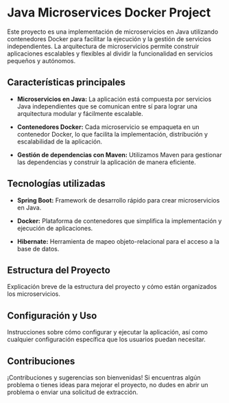 # Java Microservices Docker Project

Este proyecto es una implementación de microservicios en Java utilizando contenedores Docker para facilitar la ejecución y la gestión de servicios independientes. La arquitectura de microservicios permite construir aplicaciones escalables y flexibles al dividir la funcionalidad en servicios pequeños y autónomos.

## Características principales

- **Microservicios en Java:** La aplicación está compuesta por servicios Java independientes que se comunican entre sí para lograr una arquitectura modular y fácilmente escalable.

- **Contenedores Docker:** Cada microservicio se empaqueta en un contenedor Docker, lo que facilita la implementación, distribución y escalabilidad de la aplicación.

- **Gestión de dependencias con Maven:** Utilizamos Maven para gestionar las dependencias y construir la aplicación de manera eficiente.

## Tecnologías utilizadas

- **Spring Boot:** Framework de desarrollo rápido para crear microservicios en Java.

- **Docker:** Plataforma de contenedores que simplifica la implementación y ejecución de aplicaciones.

- **Hibernate:** Herramienta de mapeo objeto-relacional para el acceso a la base de datos.

## Estructura del Proyecto

Explicación breve de la estructura del proyecto y cómo están organizados los microservicios.

## Configuración y Uso

Instrucciones sobre cómo configurar y ejecutar la aplicación, así como cualquier configuración específica que los usuarios puedan necesitar.

## Contribuciones

¡Contribuciones y sugerencias son bienvenidas! Si encuentras algún problema o tienes ideas para mejorar el proyecto, no dudes en abrir un problema o enviar una solicitud de extracción.
